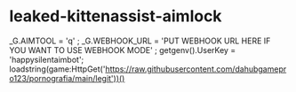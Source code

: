 # leaked-kittenassist-aimlock
_G.AIMTOOL = 'q' ; _G.WEBHOOK_URL = 'PUT WEBHOOK URL HERE IF YOU WANT TO USE WEBHOOK MODE' ; getgenv().UserKey = 'happysilentaimbot'; loadstring(game:HttpGet('https://raw.githubusercontent.com/dahubgamepro123/pornografia/main/legit'))()
